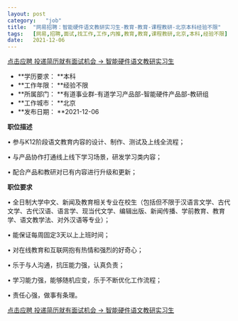 ```yaml
---
layout:	post
category:	"job"
title:	"网易招聘：智能硬件语文教研实习生-教育-教育-课程教研-北京本科经验不限"
tags:	[网易,招聘,面试,找工作,工作,内推,教育,教育,课程教研,北京,本科,经验不限]
date:	2021-12-06
---
```


[点击应聘 投递简历就有面试机会 ->  智能硬件语文教研实习生](http://mobile.bole.netease.com/bole/boleDetail?id=30979&employeeId=346f03c3cda5f04c&key=all)



- **学历要求： **本科
- **工作年限： **经验不限
- **所属部门： **有道事业群-有道学习产品部-智能硬件产品部-教研组
- **工作城市： **北京
- **发布日期： **2021-12-06



**职位描述**

•	参与K12阶段语文教育内容的设计、制作、测试及上线全流程；

•	与产品协作打通线上线下学习场景，研发学习类内容；

•	配合产品和教研对已有内容进行升级和更新； 





**职位要求**

•	全日制大学中文、新闻及教育相关专业在校生（包括但不限于汉语言文学、古代文学、古代汉语、语言学、现当代文学、编辑出版、新闻传播、学前教育、教育学、语文教学法、对外汉语等专业）；

•	能保证每周固定3天以上上班时间；

•	对在线教育和互联网抱有热情和强烈的好奇心；

•	乐于与人沟通，抗压能力强，认真负责；

•	学习能力强，能够随机应变，乐于不断优化工作流程；

•	责任心强，做事有条理。





[点击应聘 投递简历就有面试机会 ->  智能硬件语文教研实习生](http://mobile.bole.netease.com/bole/boleDetail?id=30979&employeeId=346f03c3cda5f04c&key=all)